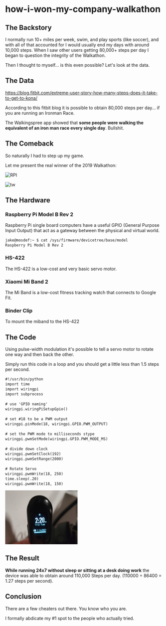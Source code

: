 # how-i-won-my-company-walkathon

## The Backstory
I normally run 10+ miles per week, swim, and play sports (like soccer), and with all of that accounted for I would usually end my days with around 10,000 steps.  When I saw other users getting 80,000+ steps per day I began to question the integrity of the Walkathon.

Then I thought to myself... is this even possible?  Let's look at the data.

## The Data
https://blog.fitbit.com/extreme-user-story-how-many-steps-does-it-take-to-get-to-kona/

According to this fitbit blog it is possible to obtain 80,000 steps per day... if you are running an Ironman Race.

The Walkingspree app showed that **some people were walking the equivalent of an iron man race every single day**.  Bullshit.

## The Comeback
So naturally I had to step up my game.

Let me present the real winner of the 2019 Walkathon:

![RPI](rpi.gif "RPI")

![tw](tw.gif "tw")

## The Hardware
### Raspberry Pi Model B Rev 2
Raspberry Pi single board computers have a useful GPIO (General Purpose Input Output) that act as a gateway between the physical and virtual world.
```
jake@mosdef:~ $ cat /sys/firmware/devicetree/base/model
Raspberry Pi Model B Rev 2
```

### HS-422
The HS-422 is a low-cost and very basic servo motor.

### Xiaomi Mi Band 2
The Mi Band is a low-cost fitness tracking watch that connects to Google Fit.

### Binder Clip
To mount the miband to the HS-422

## The Code
Using pulse-width modulation it's possible to tell a servo motor to rotate one way and then back the other.

Simply run this code in a loop and you should get a little less than 1.5 steps per second.
```
#!/usr/bin/python
import time
import wiringpi
import subprocess
 
# use 'GPIO naming'
wiringpi.wiringPiSetupGpio()
 
# set #18 to be a PWM output
wiringpi.pinMode(18, wiringpi.GPIO.PWM_OUTPUT)

# set the PWM mode to milliseconds stype
wiringpi.pwmSetMode(wiringpi.GPIO.PWM_MODE_MS)
 
# divide down clock
wiringpi.pwmSetClock(192)
wiringpi.pwmSetRange(2000)

# Rotate Servo
wiringpi.pwmWrite(18, 250)
time.sleep(.20)
wiringpi.pwmWrite(18, 150)
```

![RPI](miband.png "RPI")

## The Result
**While running 24x7 without sleep or sitting at a desk doing work** the device was able to obtain around 110,000 Steps per day. (110000 ÷ 86400 = 1.27 steps per second).  

## Conclusion
There are a few cheaters out there.  You know who you are.

I formally abdicate my #1 spot to the people who actually tried.
